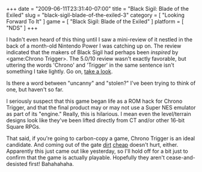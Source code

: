 +++
date = "2009-06-11T23:31:40-07:00"
title = "Black Sigil: Blade of the Exiled"
slug = "black-sigil-blade-of-the-exiled-3"
category = [ "Looking Forward To It" ]
game = [ "Black Sigil: Blade of the Exiled" ]
platform = [ "NDS" ]
+++

I hadn't even heard of this thing until I saw a mini-review of it nestled in the back of a month-old Nintendo Power I was catching up on.  The review indicated that the makers of Black Sigil had perhaps been <i>inspired</i> by <game:Chrono Trigger>.  The 5.0/10 review wasn't exactly favorable, but uttering the words 'Chrono' and 'Trigger' in the same sentence isn't something I take lightly.  Go on, <a href="http://www.gametrailers.com/game/black-sigil-blade-of-the/2822">take a look</a>.

Is there a word between "uncanny" and "stolen?"  I've been trying to think of one, but haven't so far.

I seriously suspect that this game began life as a ROM hack for Chrono Trigger, and that the final product may or may not use a Super NES emulator as part of its "engine."  Really, this is hilarious.  I mean even the level/terrain designs look like they've been lifted directly from CT and/or other 16-bit Square RPGs.

That said, if you're going to carbon-copy a game, Chrono Trigger is an ideal candidate.  And coming out of the gate <a href="http://www.amazon.com/dp/B00104KJ2E">dirt</a> <a href="http://www.buy.com/prod/black-sigil-blade-of-the-exiled/q/loc/108/206526541.html">cheap</a> doesn't hurt, either.  Apparently this just came out like yesterday, so I'll hold off for a bit just to confirm that the game is actually playable.  Hopefully they aren't cease-and-desisted first!  Bahahahaha.